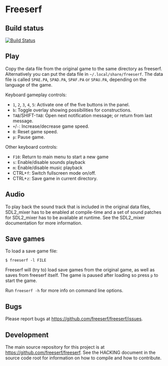 Freeserf
========

Build status
------------

[![Build Status](https://travis-ci.org/freeserf/freeserf.svg?branch=master)](https://travis-ci.org/freeserf/freeserf)

Play
------
Copy the data file from the original game to the same directory as freeserf. Alternatively you can put the data file in `~/.local/share/freeserf`. The data file is called `SPAE.PA`, `SPAD.PA`, `SPAF.PA` or `SPAU.PA`, depending on the language of the game.

Keyboard gameplay controls:

* `1`, `2`, `3`, `4`, `5`: Activate one of the five buttons in the panel.
* `b`: Toggle overlay showing possibilities for constructions.
* `TAB`/SHIFT-`TAB`: Open next notification message; or return from last message.
* `+`/`-`: Increase/decrease game speed.
* `0`: Reset game speed.
* `p`: Pause game.

Other keyboard controls:

* `F10`: Return to main menu to start a new game
* `s`: Enable/disable sounds playback
* `m`: Enable/disable music playback
* CTRL+`f`: Switch fullscreen mode on/off.
* CTRL+`z`: Save game in current directory.


Audio
-----

To play back the sound track that is included in the original data files,
SDL2_mixer has to be enabled at compile-time and a set of sound patches
for SDL2_mixer has to be available at runtime. See the SDL2_mixer
documentation for more information.


Save games
----------
To load a save game file:

`$ freeserf -l FILE`

Freeserf will (try to) load save games from the original game, as well as saves from freeserf itself.
The game is paused after loading so press `p` to start the game.

Run `freeserf -h` for more info on command line options.


Bugs
----
Please report bugs at <https://github.com/freeserf/freeserf/issues>.


Development
-----------
The main source repository for this project is at <https://github.com/freeserf/freeserf>. See the HACKING document in the source code root for information on how to compile and how to contribute.
